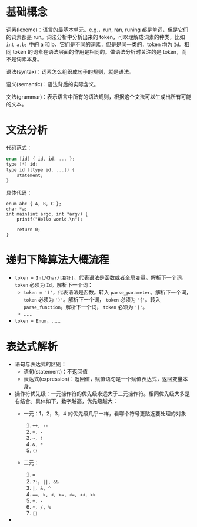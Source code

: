 # 基础概念

词素(lexeme)：语言的最基本单元。e.g.，run, ran, runing 都是单词，但是它们的词素都是 run。词法分析中分析出来的 token，可以理解成词素的种类，比如 `int a,b;` 中的 a 和 b，它们是不同的词素，但是是同一类的，token 均为 `Id`。相同 token 的词素在语法层面的作用是相同的。做语法分析时关注的是 token，而不是词素本身。

语法(syntax)：词素怎么组织成句子的规则，就是语法。

语义(semantic)：语法背后的实际含义。

文法(grammar)：表示语言中所有的语法规则，根据这个文法可以生成出所有可能的文本。

# 文法分析

代码范式：

```cpp
enum [id] { id, id, ... };
type [*] id;
type id ([type id, ...]) {
    statement;
}
```

具体代码：

```
enum abc { A, B, C };
char *a;
int main(int argc, int *argv) {
    printf("Hello world.\n");

    return 0;
}
```

# 递归下降算法大概流程

* `token = Int/Char/[指针]`，代表语法是函数或者全局变量。解析下一个词，`token` 必须为 `Id`。解析下一个词：
  * `token = '('`，代表语法是函数。转入 `parse_parameter`。解析下一个词， `token` 必须为 `')'`。解析下一个词，  `token` 必须为 `'{'`。转入  `parse_function`。解析下一个词，  `token` 必须为 `'}'`。
  * ......
* `token = Enum`，......

# 表达式解析

* 语句与表达式的区别：
  * 语句(statement)：不返回值
  * 表达式(expression)：返回值，赋值语句是一个赋值表达式，返回变量本身。
* 操作符优先级：一元操作符的优先级永远大于二元操作符。相同优先级大多是右结合。具体如下，数字越高，优先级越大：
  * 一元：1，2，3，4 的优先级几乎一样，看哪个符号更贴近要处理的对象

    1. `++, --`
    2. `+, -`
    3. `~, !`
    4. `&, *`
    5. `()`
  * 二元：

    1. `=`
    2. `?:`，`||, &&`
    3. `|, &, ^`
    4. `==, >, <, >=, <=, <<, >>`
    5. `+, -`
    6. `*, /, %`
    7. `[]`
*
